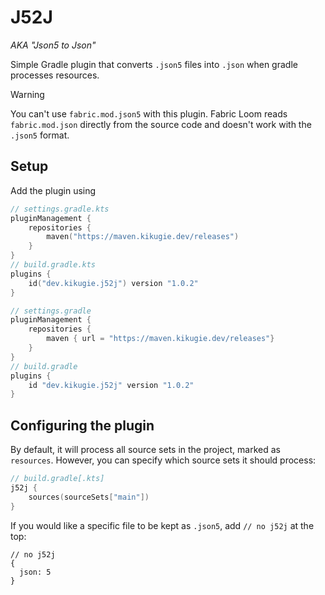 # J52J
*AKA "Json5 to Json"*

Simple Gradle plugin that converts `.json5` files into `.json` when gradle processes resources.

> [!WARNING]
> You can't use `fabric.mod.json5` with this plugin.
> Fabric Loom reads `fabric.mod.json` directly from the source code and doesn't work with the `.json5` format.

## Setup
Add the plugin using
```kotlin
// settings.gradle.kts
pluginManagement {
    repositories {
        maven("https://maven.kikugie.dev/releases")
    }
}
// build.gradle.kts
plugins {
    id("dev.kikugie.j52j") version "1.0.2"
}
```

```groovy
// settings.gradle
pluginManagement {
    repositories {
        maven { url = "https://maven.kikugie.dev/releases"}
    }
}
// build.gradle
plugins {
    id "dev.kikugie.j52j" version "1.0.2"
}
```

## Configuring the plugin
By default, it will process all source sets in the project, marked as `resources`. 
However, you can specify which source sets it should process:
```kotlin
// build.gradle[.kts]
j52j {
    sources(sourceSets["main"])
}
```

If you would like a specific file to be kept as `.json5`, add `// no j52j` at the top:
```json5
// no j52j
{
  json: 5
}
```
